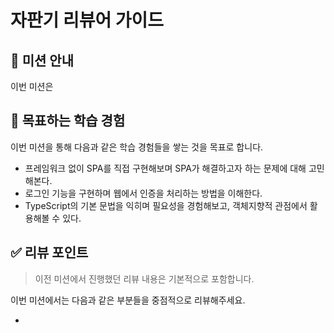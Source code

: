# 자판기 리뷰어 가이드

## 🥤 미션 안내
이번 미션은 

## 📍 목표하는 학습 경험
이번 미션을 통해 다음과 같은 학습 경험들을 쌓는 것을 목표로 합니다.

- 프레임워크 없이 SPA를 직접 구현해보며 SPA가 해결하고자 하는 문제에 대해 고민해본다. 
- 로그인 기능을 구현하며 웹에서 인증을 처리하는 방법을 이해한다.   
- TypeScript의 기본 문법을 익히며 필요성을 경험해보고, 객체지향적 관점에서 활용해볼 수 있다.

## ✅ 리뷰 포인트
> 이전 미션에서 진행했던 리뷰 내용은 기본적으로 포함합니다.

이번 미션에서는 다음과 같은 부분들을 중점적으로 리뷰해주세요. 

- 
